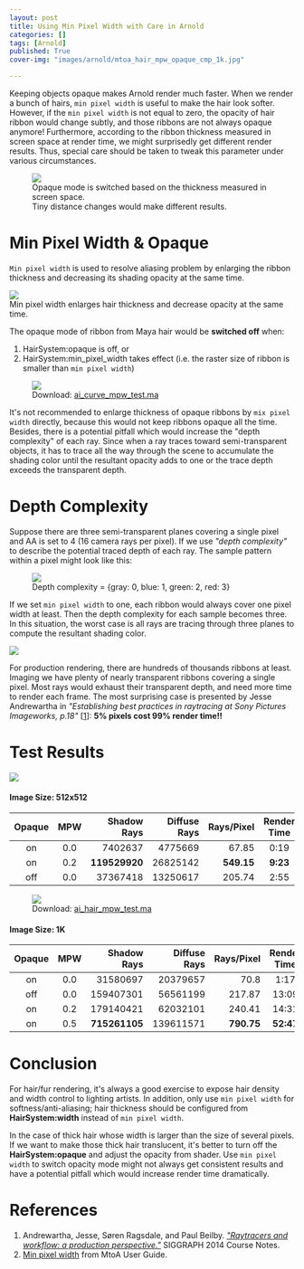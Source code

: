 ```yaml
---
layout: post 
title: Using Min Pixel Width with Care in Arnold
categories: []
tags: [Arnold]
published: True
cover-img: "images/arnold/mtoa_hair_mpw_opaque_cmp_1k.jpg"

---
```


Keeping objects opaque makes Arnold render much faster. When we render a bunch of hairs, `min pixel width` is useful to make the hair look softer. However, if the `min pixel width` is not equal to zero, the opacity of hair ribbon would change subtly, and those ribbons are not always opaque anymore! Furthermore, according to the ribbon thickness measured in screen space at render time, we might surprisedly get different render results. Thus, special care should be taken to tweak this parameter under various circumstances.

<figure class="figure">
<a href="/images/arnold/mtoa_hair_mpw_opaque_dist.jpg" data-lightbox="posts">
<img src="/images/arnold/mtoa_hair_mpw_opaque_dist.jpg"></a>
<figcaption class="figure-caption">Opaque mode is switched based on the thickness measured in screen space.<br>Tiny distance changes would make different results.</figcaption></figure>

# Min Pixel Width & Opaque

`Min pixel width` is used to resolve aliasing problem by enlarging the ribbon thickness and decreasing its shading opacity at the same time.

<img src="/images/arnold/mtoa_opacity_with_min_pixel_width.jpg">
<figcaption class="figure-caption">Min pixel width enlarges hair thickness and decrease opacity at the same time.</figcaption>

The opaque mode of ribbon from Maya hair would be <span class="red">__switched off__</span> when:

1. HairSystem:opaque is off, or
2. HairSystem:min_pixel_width takes effect (i.e. the raster size of ribbon is smaller than `min pixel width`)

<figure>
<img src="/images/arnold/mtoa_curve_opaque_switch.jpg">
<figcaption>Download: <a href="https://drive.google.com/file/d/0BzMAAU0MqqtQYjRmbVR0ZEJKR3c/view?usp=sharing">ai_curve_mpw_test.ma</a></figcaption></figure>

It's not recommended to enlarge thickness of opaque ribbons by `mix pixel width` directly, because this would not keep ribbons opaque all the time. Besides, there is a potential pitfall which would increase the "depth complexity" of each ray. Since when a ray traces toward semi-transparent objects, it has to trace all the way through the scene to accumulate the shading color <span class="blue">until the resultant opacity adds to one or the trace depth exceeds the transparent depth.</span>

# Depth Complexity

Suppose there are three semi-transparent planes covering a single pixel and AA is set to 4 (16 camera rays per pixel). If we use _"depth complexity"_ to describe the potential traced depth of each ray. The sample pattern within a pixel might look like this:

<figure>
<img src="/images/arnold/transparent_depth_0-3.png">
<figcaption>Depth complexity = {gray: 0, blue: 1, green: 2, red: 3}</figcaption></figure>

If we set `min pixel width` to one, each ribbon would always cover one pixel width at least. Then the depth complexity for each sample becomes three. In this situation, the worst case is all rays are tracing through three planes to compute the resultant shading color.

<img src="/images/arnold/transparent_depth_3.png">

For production rendering, there are hundreds of thousands ribbons at least. Imaging we have plenty of nearly transparent ribbons covering a single pixel. Most rays would exhaust their transparent depth, and need more time to render each frame. The most surprising case is presented by Jesse Andrewartha in _"Establishing best practices in raytracing at Sony Pictures Imageworks, p.18"_ [[1](#ref.1)]: <span class="red">__5% pixels cost 99% render time!!__</span>

# Test Results

<a href="/images/arnold/mtoa_hair_mpw_opaque_cmp.jpg" data-lightbox="results">
<img src="/images/arnold/mtoa_hair_mpw_opaque_cmp.jpg"></a>

#### Image Size: 512x512

| Opaque | MPW |Shadow Rays | Diffuse Rays | Rays/Pixel | Render Time|
| :--:   | :-: | --------:  | -------:     | -----:     | :-:        |
| on     | 0.0 | 7402637    | 4775669      | 67.85      | 0:19       | 
| on     | 0.2 | <span class="red">__119529920__</span>  | 26825142     | <span class="red">__549.15__</span>  | <span class="red">__9:23__</span>       | 
| off    | 0.0 | 37367418   | 13250617     | 205.74     | 2:55       |

<figure>
<a href="/images/arnold/mtoa_hair_mpw_opaque_cmp_1k.jpg" data-lightbox="results"><img src="/images/arnold/mtoa_hair_mpw_opaque_cmp_1k.jpg"></a>
<figcaption>Download: <a href="https://drive.google.com/file/d/0BzMAAU0MqqtQQUxTSDhNbzBIdjg/view?usp=sharing">ai_hair_mpw_test.ma</a></figcaption></figure>

#### Image Size: 1K

| Opaque | MPW |Shadow Rays | Diffuse Rays | Rays/Pixel | Render Time|
| :--:   | :-: | --------:  | -------:     | -----:     | :-:        |
| on     | 0.0 | 31580697   | 20379657     | 70.8       | 1:17       |
| off    | 0.0 | 159407301  | 56561199     | 217.87     | 13:09      |
| on     | 0.2 | 179140421  | 62032101     | 240.41     | 14:31      |
| on     | 0.5 | <span class="red">__715261105__</span>  | 139611571    | <span class="red">__790.75__</span>     | <span class="red">__52:47__</span>      |

# Conclusion

For hair/fur rendering, it's always a good exercise to expose hair density and width control to lighting artists. In addition, only use `min pixel width` for softness/anti-aliasing; hair thickness should be configured from <span class="green">__HairSystem:width__</span> instead of `min pixel width`.

In the case of thick hair whose width is larger than the size of several pixels. If we want to make those thick hair translucent, it's better to turn off the <span class="green">__HairSystem:opaque__</span> and adjust the opacity from shader. Use `min pixel width` to switch opacity mode might not always get consistent results and have a potential pitfall which would increase render time dramatically.

# References

1. Andrewartha, Jesse, Søren Ragsdale, and Paul Beilby. <cite id="ref.1">["Raytracers and workflow: a production perspective."](http://dl.acm.org/authorize?6945594)</cite> SIGGRAPH 2014 Course Notes.
2. [Min pixel width](https://support.solidangle.com/display/AFMUG/Curves#Curves-Min.PixelWidth) from MtoA User Guide.
